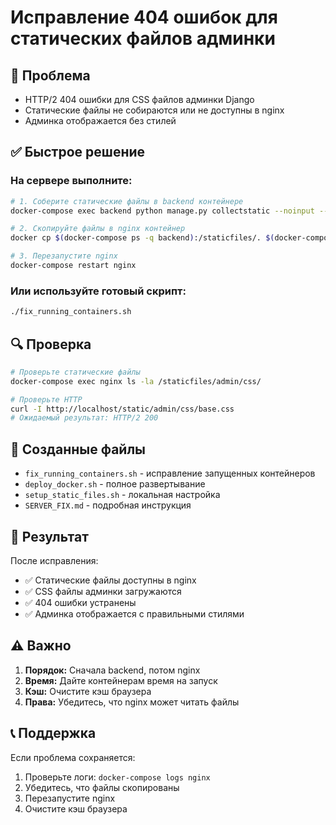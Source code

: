 # Исправление 404 ошибок для статических файлов админки

## 🚨 Проблема
- HTTP/2 404 ошибки для CSS файлов админки Django
- Статические файлы не собираются или не доступны в nginx
- Админка отображается без стилей

## ✅ Быстрое решение

### На сервере выполните:

```bash
# 1. Соберите статические файлы в backend контейнере
docker-compose exec backend python manage.py collectstatic --noinput --clear

# 2. Скопируйте файлы в nginx контейнер
docker cp $(docker-compose ps -q backend):/staticfiles/. $(docker-compose ps -q nginx):/staticfiles/

# 3. Перезапустите nginx
docker-compose restart nginx
```

### Или используйте готовый скрипт:

```bash
./fix_running_containers.sh
```

## 🔍 Проверка

```bash
# Проверьте статические файлы
docker-compose exec nginx ls -la /staticfiles/admin/css/

# Проверьте HTTP
curl -I http://localhost/static/admin/css/base.css
# Ожидаемый результат: HTTP/2 200
```

## 📁 Созданные файлы

- `fix_running_containers.sh` - исправление запущенных контейнеров
- `deploy_docker.sh` - полное развертывание
- `setup_static_files.sh` - локальная настройка
- `SERVER_FIX.md` - подробная инструкция

## 🎯 Результат

После исправления:
- ✅ Статические файлы доступны в nginx
- ✅ CSS файлы админки загружаются
- ✅ 404 ошибки устранены
- ✅ Админка отображается с правильными стилями

## ⚠️ Важно

1. **Порядок:** Сначала backend, потом nginx
2. **Время:** Дайте контейнерам время на запуск
3. **Кэш:** Очистите кэш браузера
4. **Права:** Убедитесь, что nginx может читать файлы

## 📞 Поддержка

Если проблема сохраняется:
1. Проверьте логи: `docker-compose logs nginx`
2. Убедитесь, что файлы скопированы
3. Перезапустите nginx
4. Очистите кэш браузера
